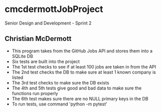 # cmcdermottJobProject
Senior Design and Development - Sprint 2

## Christian McDermott
- This program takes from the GitHub Jobs API and stores them into a SQLite DB
- Six tests are built into the project
- The 1st test checks to see if at least 100 jobs are taken in from the API
- The 2nd test checks the DB to make sure at least 1 known company is listed
- The 3rd test checks to make sure the DB exists
- The 4th and 5th tests give good and bad data to make sure the functions run properly
- The 6th test makes sure there are no NULL primary keys in the DB
- To run tests, use command 'python -m pytest'
